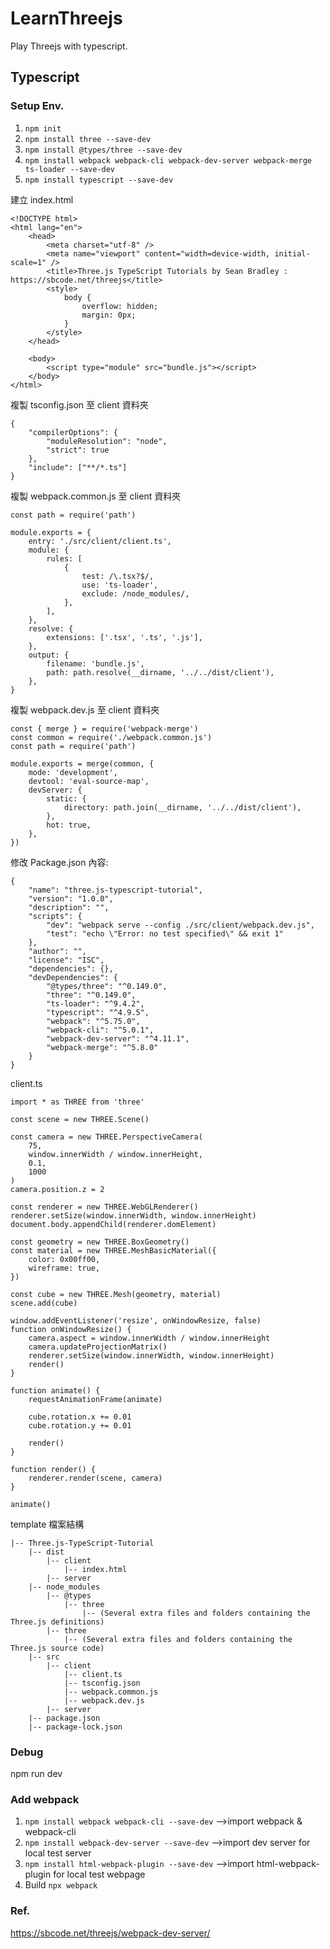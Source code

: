 # LearnThreejs

Play Threejs with typescript.




## Typescript


### Setup Env.
1. `npm init`
2. `npm install three --save-dev`
3. `npm install @types/three --save-dev`
4. `npm install webpack webpack-cli webpack-dev-server webpack-merge ts-loader --save-dev`
5. `npm install typescript --save-dev`


建立 index.html
```
<!DOCTYPE html>
<html lang="en">
    <head>
        <meta charset="utf-8" />
        <meta name="viewport" content="width=device-width, initial-scale=1" />
        <title>Three.js TypeScript Tutorials by Sean Bradley : https://sbcode.net/threejs</title>
        <style>
            body {
                overflow: hidden;
                margin: 0px;
            }
        </style>
    </head>

    <body>
        <script type="module" src="bundle.js"></script>
    </body>
</html>
```


複製 tsconfig.json 至 client 資料夾
```
{
    "compilerOptions": {
        "moduleResolution": "node",
        "strict": true
    },
    "include": ["**/*.ts"]
}
```


複製 webpack.common.js 至 client 資料夾
```
const path = require('path')

module.exports = {
    entry: './src/client/client.ts',
    module: {
        rules: [
            {
                test: /\.tsx?$/,
                use: 'ts-loader',
                exclude: /node_modules/,
            },
        ],
    },
    resolve: {
        extensions: ['.tsx', '.ts', '.js'],
    },
    output: {
        filename: 'bundle.js',
        path: path.resolve(__dirname, '../../dist/client'),
    },
}
```


複製 webpack.dev.js 至 client 資料夾
```
const { merge } = require('webpack-merge')
const common = require('./webpack.common.js')
const path = require('path')

module.exports = merge(common, {
    mode: 'development',
    devtool: 'eval-source-map',
    devServer: {
        static: {
            directory: path.join(__dirname, '../../dist/client'),
        },
        hot: true,
    },
})
```


修改 Package.json 內容:
``` 
{
    "name": "three.js-typescript-tutorial",
    "version": "1.0.0",
    "description": "",
    "scripts": {
        "dev": "webpack serve --config ./src/client/webpack.dev.js",
        "test": "echo \"Error: no test specified\" && exit 1"
    },
    "author": "",
    "license": "ISC",
    "dependencies": {},
    "devDependencies": {
        "@types/three": "^0.149.0",
        "three": "^0.149.0",
        "ts-loader": "^9.4.2",
        "typescript": "^4.9.5",
        "webpack": "^5.75.0",
        "webpack-cli": "^5.0.1",
        "webpack-dev-server": "^4.11.1",
        "webpack-merge": "^5.8.0"
    }
}
```

client.ts
```
import * as THREE from 'three'

const scene = new THREE.Scene()

const camera = new THREE.PerspectiveCamera(
    75,
    window.innerWidth / window.innerHeight,
    0.1,
    1000
)
camera.position.z = 2

const renderer = new THREE.WebGLRenderer()
renderer.setSize(window.innerWidth, window.innerHeight)
document.body.appendChild(renderer.domElement)

const geometry = new THREE.BoxGeometry()
const material = new THREE.MeshBasicMaterial({
    color: 0x00ff00,
    wireframe: true,
})

const cube = new THREE.Mesh(geometry, material)
scene.add(cube)

window.addEventListener('resize', onWindowResize, false)
function onWindowResize() {
    camera.aspect = window.innerWidth / window.innerHeight
    camera.updateProjectionMatrix()
    renderer.setSize(window.innerWidth, window.innerHeight)
    render()
}

function animate() {
    requestAnimationFrame(animate)

    cube.rotation.x += 0.01
    cube.rotation.y += 0.01

    render()
}

function render() {
    renderer.render(scene, camera)
}

animate()
```


template 檔案結構
```
|-- Three.js-TypeScript-Tutorial
    |-- dist
        |-- client
            |-- index.html
        |-- server
    |-- node_modules
        |-- @types
            |-- three
                |-- (Several extra files and folders containing the Three.js definitions)
        |-- three
            |-- (Several extra files and folders containing the Three.js source code)
    |-- src
        |-- client
            |-- client.ts
            |-- tsconfig.json
            |-- webpack.common.js
            |-- webpack.dev.js
        |-- server
    |-- package.json
    |-- package-lock.json
```


### Debug
npm run dev


### Add webpack
1. `npm install webpack webpack-cli --save-dev` -->import webpack & webpack-cli
2. `npm install webpack-dev-server --save-dev` -->import dev server for local test server
3. `npm install html-webpack-plugin --save-dev` -->import html-webpack-plugin for local test webpage
4. Build `npx webpack`


### Ref.
https://sbcode.net/threejs/webpack-dev-server/
